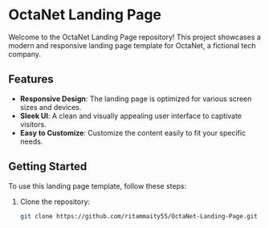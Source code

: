 # OctaNet Landing Page

Welcome to the OctaNet Landing Page repository! This project showcases a modern and responsive landing page template for OctaNet, a fictional tech company.

## Features
- **Responsive Design**: The landing page is optimized for various screen sizes and devices.
- **Sleek UI**: A clean and visually appealing user interface to captivate visitors.
- **Easy to Customize**: Customize the content easily to fit your specific needs.

## Getting Started
To use this landing page template, follow these steps:
1. Clone the repository:
   ```bash
   git clone https://github.com/ritammaity55/OctaNet-Landing-Page.git
